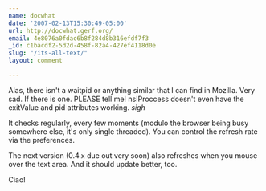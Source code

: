 ```yaml
---
name: docwhat
date: '2007-02-13T15:30:49-05:00'
url: http://docwhat.gerf.org/
email: 4e8076a0fdac6b8f284d8b316efdf7f3
_id: c1bacdf2-5d2d-458f-82a4-427ef4118d0e
slug: "/its-all-text/"
layout: comment

---
```


Alas, there isn't a waitpid or anything similar that I can find in Mozilla.  Very sad.  If there is one.  PLEASE tell me!  nsIProccess doesn't even have the exitValue and pid attributes working. *sigh*

It checks regularly, every few moments (modulo the browser being busy somewhere else, it's only single threaded).  You can control the refresh rate via the preferences.

The next version (0.4.x due out very soon) also refreshes when you mouse over the text area.  And it should update better, too.

Ciao!
